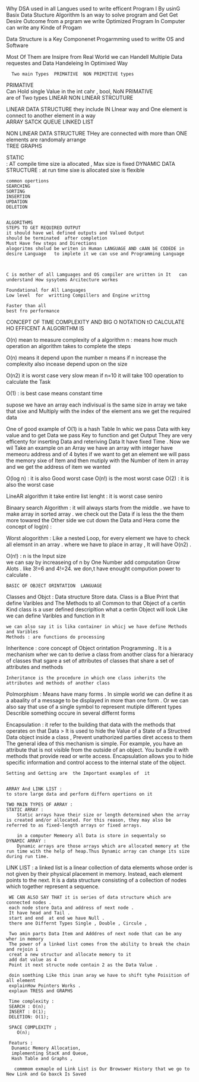 Why DSA 
 used in all Langues used to write efficent Program I By usinG Basix Data Stucture
Algorithm Is  an way to solve program and Get Get Desire Outcome from a prgram 
we write Optimized Program In Computer 
 can write any Kinde of Progam

  Data Structure is a Key Componenet Progarmming used to writte OS and Software

  Most Of Them are Insipre from Real World 
  we can Handell Multiple Data requestes and Data Handeleing In Optimixed Way 

`  Two main Types 
  PRIMATIVE 
  NON PRIMITIVE types` 

  PRIMATIVE    
    Can Hold single Value in the int cahr , bool,
    NoN PRIMATIVE  
        are of Two types 
        LINEAR 
        NON LINEAR  STRCUTURE 

LINEAR DATA STRUCTURE 
    they include IN LInear way and One element is connect to another element in a way   
    ARRAY
    SATCK
    QUEUE
    LINKED LIST 

NON LINEAR DATA STRUCTURE 
   THey are connected with more than ONE  elements are randomaly arrange  
    TREE 
    GRAPHS


STATIC    
    : AT  compile time size ia allocated , Max size is fixed 
DYNAMIC DATA STRUCTURE 
    : at run time sixe is allocated   sixe is flexible 


    common opertions 
    SEARCHING
    SORTING    
    INSERTION
    UPDATION
    DELETION


    ALGORITHMS 
    STEPS TO GET REQUIRED OUTPUT 
    it should have wel defined outputs and Valued Output 
    should be terminated  after completion
    Must Have few steps and Directions
    alogoritms sholud be writen in Human LANGUAGE AND cAAN bE CODEDE in desire Language   to implete it we can use and Programming Language



    C is mother of all Lamguages and OS compiler are written in It   can understand How sysytems Arcitecture workes   
    
    Foundational for All Languages
    Low level  for  writting Compillers and Engine writtng

    Faster than all 
    best fro performance 

 CONCEPT OF TIME COMPLEXITY AND BIG O NOTATION
 tO CALCULATE HO EFFICENT A  ALGORITHM IS 

 O(n)   mean to measure complexity of a algorithm 
  n :  means how much operation an algorithm takes to complete the steps 

O(n)  means it depend upon the number n means if n increase the complexity also incease depend upon on the size

O(n2)   it is worst case  very slow   mean if n=10 it will  take 100 operation to calculate the Task   

O(1) : is best case   means constant time 

supose we have an array each indivisual is the same size in array we take that sixe and Multiply with the index of the element ans we get the required data 

One of good example of O(1) is a hash Table 
In whic we pass Data with key  value and to get Data we pass Key to function and get  Output 
They are very efficenty for inserting Data and reteriving Data   It have fixed Time .
Now we wil Take an example on an Array we have an array with integer have memeoru address and of 4 bytes 
 if we want to get an element we will pass the memory sixe of  Item and then mutiply with the Number of  item in array and we get the address of item we wanted 



O(log n) : it is also Good 
 worst case O(n!)  is the most worst case 
O(2)   :  it is also the worst case 

       
LineAR algorithm it take entire list lenght  : it is worst case seniro

Binaary search Algorithm :
    it will always starts from the middle . we have to make array in sorted array .
    we check out the Data if is less the the them more towared the Other side 
    we cut down the Data and Hera come the concept of log(n) : 


Worst alogorithm :
    Like a nested Loop,  for every element we have to check all elemsnt in an array . where we have to place in array , 
    It will have O(n2) .

O(n!) : 
    n is the Input size  
    we can say by  increaseing of n by One Number add computation Grow Alots .
    like 3!=6 and 4!=24.
    we don,t have enought compution power to calculate .
    


    BASIC OF OBJECT ORINTATION  LANGUAGE 

Classes and Objct :
    Data structure Store data.
    Class is a Blue Print that define Varibles and The Methods to all Common to that Object of a certin Kind 
    class is a user defined descripltion what a certin Object will look Like we can define Varibles and function in It 

    we can also say it is lika container in whicj we have define Methods and Varibles 
    Methods : are functions do processing 

Inheritence :
    core concept of Object orintation Programming . It is a mechanism wher we can to derive a  class from another class for a hieraracy of classes that sgare a set of attributes of classes that share a set of attributes and methods

    Inheritance is the procedure in which one class inherits the attributes and methods of another class        

Polmorphism : 
    Means have many forms . In simple world we can define it as  a abaality of a message to be displayed in more than one form . 
    Or we can also say that use of a single symbol to represent mutiple different types
    Describle something occure in several differnt forms        

Encapsulation :
    it refer to the building that data with the  methods that operates on that  Data > It is used to hide the Value of a State of a Structred Data object inside a class , Prevent unathorized parties diret access to them 
    The general idea of this mechanism is simple. For example, you have an attribute that is not visible from the outside of an object. You bundle it with methods that provide read or write access. Encapsulation allows you to hide specific information and control access to the internal state of the object.

    Setting and Getting are  the Important examples of  it


    ARRAY And LINK LIST :
    to store large data and perform differn opertions on it   

    TWO MAIN TYPES OF ARRAY :
    STATIC ARRAY :
        Static arrays have their size or length determined when the array is created and/or allocated. For this reason, they may also be referred to as fixed-length arrays or fixed arrays.

        in a computer Memeory all Data is store in sequentaly so 
    DYNAMIC ARRAY : 
        Dynamic arrays are those arrays which are allocated memory at the run time with the help of heap.Thus Dynamic array can change its size during run time. 



LINK LIST :
     a linked list is a linear collection of data elements whose order is not given by their physical placement in memory. Instead, each element points to the next. It is a data structure consisting of a collection of nodes which together represent a sequence.


     WE CAN ALSO SAY THAT it is series of data structure which are connected nodes .
     each node store Data and address of next node .
     It have head and Tail .
     start and end  at end we have Null . 
     there ane Differnt Types Single , Double , Circule ,

     Two amin parts Data Item and Adddres of next node that can be any wher in memory 
     The power of a linked list comes from the ability to break the chain and rejoin i
     creat a new structur and allocate memory to it 
     add dat value as 4
     Point it next structe node contain 2 as the Data Value .

     doin somthing Like this inan aray we have to shift tyhe Poisition of all element 
     explainHow Pointers Works .
     explaun TRESS and GRAPHS

     Time complexity :
     SEARCH : O(n);
     INSERT : O(1);
     DELETION: O(1);

     SPACE COMPLEXITY ;
        O(n);

     Featurs :
      Dunamic Memory Allocation,
      implementing StacK and Queue,
      Hash Table and Graphs ,

       commmom exmaple od Link List is Our Browswer History that we go to New Link and Go baxck Is Saved 

